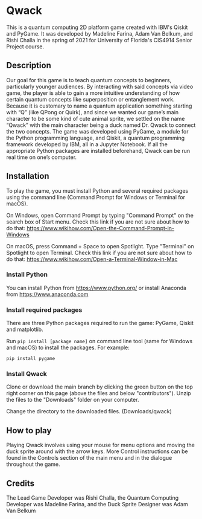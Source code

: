 # Qwack

This is a quantum computing 2D platform game created with IBM's Qiskit and PyGame. It was developed by Madeline Farina, Adam Van Belkum, and Rishi Challa in the spring of 2021 for University of Florida's CIS4914 Senior Project course. 

## Description

Our goal for this game is to teach quantum concepts to beginners, particularly younger audiences. By interacting with said concepts via video game, the player is able to gain a more intuitive understanding of how certain quantum concepts like superposition or entanglement work. Because it is customary to name a quantum application something starting with “Q” (like QPong or Quirk), and since we wanted our game’s main character to be some kind of cute animal sprite, we settled on the name “Qwack” with the main character being a duck named Dr. Qwack to connect the two concepts. The game was developed using PyGame, a module for the Python programming language, and Qiskit, a quantum programming framework developed by IBM, all in a Jupyter Notebook. If all the appropriate Python packages are installed beforehand, Qwack can be run real time on one’s computer. 


## Installation
To play the game, you must install Python and several required packages using the command line (Command Prompt for Windows or Terminal for macOS). 

On Windows, open Command Prompt by typing "Command Prompt" on the search box of Start menu. Check this link if you are not sure about how to do that: https://www.wikihow.com/Open-the-Command-Prompt-in-Windows

On macOS, press Command + Space to open Spotlight. Type "Terminal" on Spotlight to open Terminal. Check this link if you are not sure about how to do that: https://www.wikihow.com/Open-a-Terminal-Window-in-Mac

### Install Python
You can install Python from https://www.python.org/ or install Anaconda from https://www.anaconda.com

### Install required packages
There are three Python packages required to run the game: PyGame, Qiskit and matplotlib.

Run `pip install [package name]` on command line tool (same for Windows and macOS) to install the packages. For example:
```console
pip install pygame
```
### Install Qwack

Clone or download the main branch by clicking the green button on the top right corner on this page (above the files and below "contributors"). Unzip the files to the "Downloads" folder on your computer.

Change the directory to the downloaded files. (Downloads/qwack)

## How to play

Playing Qwack involves using your mouse for menu options and moving the duck sprite around with the arrow keys. More Control instructions can be found in the Controls section of the main menu and in the dialogue throughout the game. 

## Credits
The Lead Game Developer was Rishi Challa, the Quantum Computing Developer was Madeline Farina, and the Duck Sprite Designer was Adam Van Belkum
